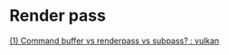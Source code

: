 ﻿# Render pass

[(1) Command buffer vs renderpass vs subpass? : vulkan](https://www.reddit.com/r/vulkan/comments/5eyctt/command_buffer_vs_renderpass_vs_subpass/)

